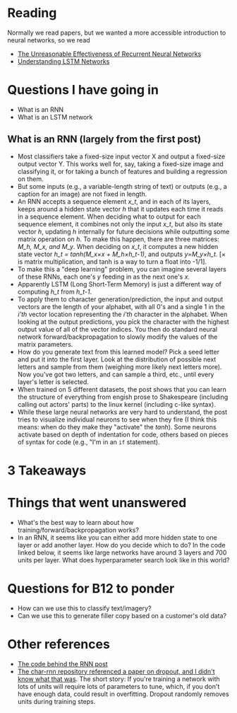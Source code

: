 # Reading
Normally we read papers, but we wanted a more accessible introduction to neural networks, so we read
* [The Unreasonable Effectiveness of Recurrent Neural Networks](http://karpathy.github.io/2015/05/21/rnn-effectiveness/)
* [Understanding LSTM Networks](http://colah.github.io/posts/2015-08-Understanding-LSTMs/#fn1)

# Questions I have going in
* What is an RNN
* What is an LSTM network

## What is an RNN (largely from the first post)
* Most classifiers take a fixed-size input vector X and output a fixed-size output vector Y. This works well for, say, taking a fixed-size image and classifying it, or for taking a bunch of features and building a regression on them.
* But some inputs (e.g., a variable-length string of text) or outputs (e.g., a caption for an image) are not fixed in length.
* An RNN accepts a sequence element *x_t*, and in each of its layers, keeps around a hidden state vector *h* that it updates each time it reads in a sequence element. When deciding what to output for each sequence element, it combines not only the input *x_t*, but also its state vector *h*, updating *h* internally for future decisions while outputting some matrix operation on *h*. To make this happen, there are three matrices: *M_h, M_x, and M_y*. When deciding on *x_t*, it computes a new hidden state vector *h_t = tanh(M_x×x + M_h×h_t-1)*, and outputs *y=M_y×h_t*. [× is matrix multiplication, and tanh is a way to turn a float into -1/1].
* To make this a "deep learning" problem, you can imagine several layers of these RNNs, each one's *y* feeding in as the next one's *x*.
* Apparently LSTM (Long Short-Term Memory) is just a different way of computing *h_t* from *h_t-1*.
* To apply them to character generation/prediction, the input and output vectors are the length of your alphabet, with all 0's and a single 1 in the *i'th* vector location representing the *i'th* character in the alphabet. When looking at the output predictions, you pick the character with the highest output value of all of the vector indices. You then do standard neural network forward/backpropagation to slowly modify the values of the matrix parameters.
* How do you generate text from this learned model? Pick a seed letter and put it into the first layer. Look at the distribution of possible next letters and sample from them (weighing more likely next letters more). Now you've got two letters, and can sample a third, etc., until every layer's letter is selected.
* When trained on 5 different datasets, the post shows that you can learn the structure of everything from engish prose to Shakespeare (including calling out actors' parts) to the linux kernel (including c-like syntax).
* While these large neural networks are very hard to understand, the post tries to visualize individual neurons to see when they fire (I think this means: when do they make they "activate" the *tanh*). Some neurons activate based on depth of indentation for code, others based on pieces of syntax for code (e.g., "I'm in an `if` statement).


# 3 Takeaways


# Things that went unanswered
* What's the best way to learn about how training/forward/backpropagation works?
* In an RNN, it seems like you can either add more hidden state to one layer or add another layer. How do you decide which to do?  In the code linked below, it seems like large networks have around 3 layers and 700 units per layer. What does hyperparameter search look like in this world?

# Questions for B12 to ponder
* How can we use this to classify text/imagery?
* Can we use this to generate filler copy based on a customer's old data?


# Other references
* [The code behind the RNN post](https://github.com/karpathy/char-rnn)
* [The char-rnn repository referenced a paper on dropout, and I didn't know what that was](https://www.cs.toronto.edu/~hinton/absps/JMLRdropout.pdf). The short story: If you're training a network with lots of units will require lots of parameters to tune, which, if you don't have enough data, could result in overfitting. Dropout randomly removes units during training steps.

